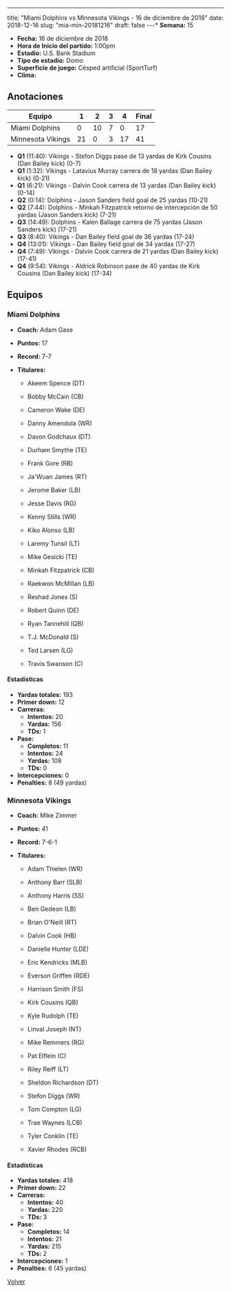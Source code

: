 ---
title: "Miami Dolphins vs Minnesota Vikings - 16 de diciembre de 2018"
date: 2018-12-16
slug: "mia-min-20181216"
draft: false
---* **Semana:** 15
* **Fecha:** 16 de diciembre de 2018
* **Hora de Inicio del partido:** 1:00pm
* **Estadio:** U.S. Bank Stadium
* **Tipo de estadio:** Domo
* **Superficie de juego:** Césped artificial (SportTurf)
* **Clima:** 




## Anotaciones
| Equipo | 1 | 2 | 3 | 4 | Final |
|--------|---|---|---|---|-------|
| Miami Dolphins  | 0 | 10 | 7 | 0  | 17 |
| Minnesota Vikings  | 21 | 0 | 3 | 17  | 41 |
* **Q1** (11:40): Vikings - Stefon Diggs pase de 13 yardas de Kirk Cousins (Dan Bailey kick) (0-7)
* **Q1** (1:32): Vikings - Latavius Murray carrera de 18 yardas (Dan Bailey kick) (0-21)
* **Q1** (6:21): Vikings - Dalvin Cook carrera de 13 yardas (Dan Bailey kick) (0-14)
* **Q2** (0:14): Dolphins - Jason Sanders field goal de 25 yardas (10-21)
* **Q2** (7:44): Dolphins - Minkah Fitzpatrick retorno de intercepción de 50 yardas (Jason Sanders kick) (7-21)
* **Q3** (14:49): Dolphins - Kalen Ballage carrera de 75 yardas (Jason Sanders kick) (17-21)
* **Q3** (8:40): Vikings - Dan Bailey field goal de 36 yardas (17-24)
* **Q4** (13:01): Vikings - Dan Bailey field goal de 34 yardas (17-27)
* **Q4** (7:49): Vikings - Dalvin Cook carrera de 21 yardas (Dan Bailey kick) (17-41)
* **Q4** (9:54): Vikings - Aldrick Robinson pase de 40 yardas de Kirk Cousins (Dan Bailey kick) (17-34)


## Equipos


### Miami Dolphins
* **Coach:** Adam Gase
* **Puntos:** 17
* **Record:** 7-7
* **Titulares:** 

  * Akeem Spence (DT) 

  * Bobby McCain (CB) 

  * Cameron Wake (DE) 

  * Danny Amendola (WR) 

  * Davon Godchaux (DT) 

  * Durham Smythe (TE) 

  * Frank Gore (RB) 

  * Ja'Wuan James (RT) 

  * Jerome Baker (LB) 

  * Jesse Davis (RG) 

  * Kenny Stills (WR) 

  * Kiko Alonso (LB) 

  * Laremy Tunsil (LT) 

  * Mike Gesicki (TE) 

  * Minkah Fitzpatrick (CB) 

  * Raekwon McMillan (LB) 

  * Reshad Jones (S) 

  * Robert Quinn (DE) 

  * Ryan Tannehill (QB) 

  * T.J. McDonald (S) 

  * Ted Larsen (LG) 

  * Travis Swanson (C) 

#### Estadísticas
* **Yardas totales:** 193
* **Primer down:** 12
* **Carreras:**
  * **Intentos:** 20
  * **Yardas:** 156
  * **TDs:** 1
* **Pase:**
  * **Completos:** 11
  * **Intentos:** 24
  * **Yardas:** 108
  * **TDs:** 0
* **Intercepciones:** 0
* **Penalties:** 8 (49 yardas)

### Minnesota Vikings
* **Coach:** Mike Zimmer
* **Puntos:** 41
* **Record:** 7-6-1
* **Titulares:** 

  * Adam Thielen (WR) 

  * Anthony Barr (SLB) 

  * Anthony Harris (SS) 

  * Ben Gedeon (LB) 

  * Brian O'Neill (RT) 

  * Dalvin Cook (HB) 

  * Danielle Hunter (LDE) 

  * Eric Kendricks (MLB) 

  * Everson Griffen (RDE) 

  * Harrison Smith (FS) 

  * Kirk Cousins (QB) 

  * Kyle Rudolph (TE) 

  * Linval Joseph (NT) 

  * Mike Remmers (RG) 

  * Pat Elflein (C) 

  * Riley Reiff (LT) 

  * Sheldon Richardson (DT) 

  * Stefon Diggs (WR) 

  * Tom Compton (LG) 

  * Trae Waynes (LCB) 

  * Tyler Conklin (TE) 

  * Xavier Rhodes (RCB) 

#### Estadísticas
* **Yardas totales:** 418
* **Primer down:** 22
* **Carreras:**
  * **Intentos:** 40
  * **Yardas:** 220
  * **TDs:** 3
* **Pase:**
  * **Completos:** 14
  * **Intentos:** 21
  * **Yardas:** 215
  * **TDs:** 2
* **Intercepciones:** 1
* **Penalties:** 6 (45 yardas)


[Volver](/historia/2018)
